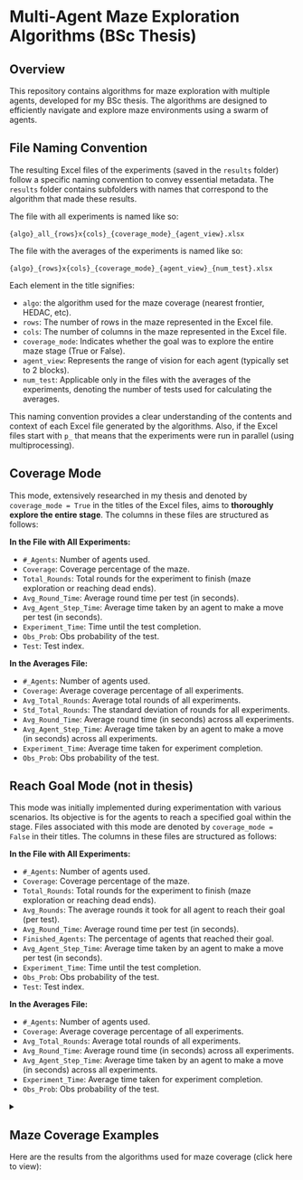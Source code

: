 # Multi-Agent Maze Exploration Algorithms (BSc Thesis)

## Overview
This repository contains algorithms for maze exploration with multiple agents, developed for my BSc thesis. The algorithms are designed to efficiently navigate and explore maze environments using a swarm of agents.

## File Naming Convention
The resulting Excel files of the experiments (saved in the `results` folder) follow a specific naming convention to convey essential metadata. The `results` folder contains subfolders with names that correspond to the algorithm that made these results.

The file with all experiments is named like so:

```
{algo}_all_{rows}x{cols}_{coverage_mode}_{agent_view}.xlsx
```

The file with the averages of the experiments is named like so:

```
{algo}_{rows}x{cols}_{coverage_mode}_{agent_view}_{num_test}.xlsx
```

Each element in the title signifies:

- `algo`: the algorithm used for the maze coverage (nearest frontier, HEDAC, etc).
- `rows`: The number of rows in the maze represented in the Excel file.
- `cols`: The number of columns in the maze represented in the Excel file.
- `coverage_mode`: Indicates whether the goal was to explore the entire maze stage (True or False).
- `agent_view`: Represents the range of vision for each agent (typically set to 2 blocks).
- `num_test`: Applicable only in the files with the averages of the experiments, denoting the number of tests used for calculating the averages.

This naming convention provides a clear understanding of the contents and context of each Excel file generated by the algorithms. Also, if the Excel files start with `p_` that means that the experiments were run in parallel (using multiprocessing).

## Coverage Mode

This mode, extensively researched in my thesis and denoted by `coverage_mode = True` in the titles of the Excel files, aims to **thoroughly explore the entire stage**. The columns in these files are structured as follows:

**In the File with All Experiments:**
- `#_Agents`: Number of agents used.
- `Coverage`: Coverage percentage of the maze.
- `Total_Rounds`: Total rounds for the experiment to finish (maze exploration or reaching dead ends).
- `Avg_Round_Time`: Average round time per test (in seconds).
- `Avg_Agent_Step_Time`: Average time taken by an agent to make a move per test (in seconds).
- `Experiment_Time`: Time until the test completion.
- `Obs_Prob`: Obs probability of the test.
- `Test`: Test index.

**In the Averages File:**
- `#_Agents`: Number of agents used.
- `Coverage`: Average coverage percentage of all experiments.
- `Avg_Total_Rounds`: Average total rounds of all experiments.
- `Std_Total_Rounds`: The standard deviation of rounds for all experiments.
- `Avg_Round_Time`: Average round time (in seconds) across all experiments.
- `Avg_Agent_Step_Time`: Average time taken by an agent to make a move (in seconds) across all experiments.
- `Experiment_Time`: Average time taken for experiment completion.
- `Obs_Prob`: Obs probability of the test.

## Reach Goal Mode (not in thesis)

This mode was initially implemented during experimentation with various scenarios. Its objective is for the agents to reach a specified goal within the stage. Files associated with this mode are denoted by `coverage_mode = False` in their titles. The columns in these files are structured as follows:

**In the File with All Experiments:**
- `#_Agents`: Number of agents used.
- `Coverage`: Coverage percentage of the maze.
- `Total_Rounds`: Total rounds for the experiment to finish (maze exploration or reaching dead ends).
- `Avg_Rounds`: The average rounds it took for all agent to reach their goal (per test).
- `Avg_Round_Time`: Average round time per test (in seconds).
- `Finished_Agents`: The percentage of agents that reached their goal.
- `Avg_Agent_Step_Time`: Average time taken by an agent to make a move per test (in seconds).
- `Experiment_Time`: Time until the test completion.
- `Obs_Prob`: Obs probability of the test.
- `Test`: Test index.

**In the Averages File:**
- `#_Agents`: Number of agents used.
- `Coverage`: Average coverage percentage of all experiments.
- `Avg_Total_Rounds`: Average total rounds of all experiments.
- `Avg_Round_Time`: Average round time (in seconds) across all experiments.
- `Avg_Agent_Step_Time`: Average time taken by an agent to make a move (in seconds) across all experiments.
- `Experiment_Time`: Average time taken for experiment completion.
- `Obs_Prob`: Obs probability of the test.


<details closed>
<summary><h2>Maze Coverage Examples</h2>Here are the results from the algorithms used for maze coverage (click here to view):</summary>

### Nearest-Frontier

<p align="center">
  <img src="utils/nf_30x30_10agents.gif" alt="Nearest-Frontier">
</p>

### HEDAC

<p align="center">
  <img src="utils/hedac_30x30_10agents.gif" alt="HEDAC">
</p>

### Cost Utility - MNM:
<p align="center">
  <img src="utils/cu_mnm_30x30_10agents.gif" alt="CU_MNM">
</p>

### Cost Utility - JGR:
<p align="center">
  <img src="utils/cu_jgr_30x30_10agents_0.8.gif" alt="CU_JGR">
</p>
</details>